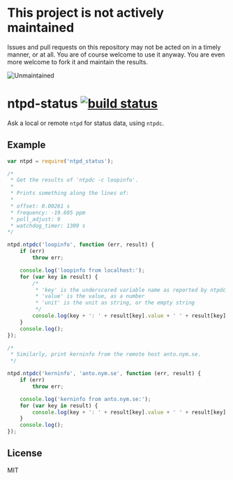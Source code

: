 # This project is not actively maintained

Issues and pull requests on this repository may not be acted on in a timely
manner, or at all.  You are of course welcome to use it anyway. You are even
more welcome to fork it and maintain the results.

![Unmaintained](https://nym.se/img/unmaintained.jpg)

ntpd-status [![build status](https://secure.travis-ci.org/calmh/node-ntpd-status.png)](http://travis-ci.org/calmh/node-ntpd-status)
===========

Ask a local or remote `ntpd` for status data, using `ntpdc`.

Example
-------

```javascript
var ntpd = require('ntpd_status');

/*
 * Get the results of 'ntpdc -c loopinfo'.
 *
 * Prints something along the lines of:
 *
 * offset: 0.00261 s
 * frequency: -19.605 ppm
 * poll_adjust: 9 
 * watchdog_timer: 1309 s
*/

ntpd.ntpdc('loopinfo', function (err, result) {
    if (err)
        throw err;

    console.log('loopinfo from localhost:');
    for (var key in result) {
        /*
         * 'key' is the underscored variable name as reported by ntpdc
         * 'value' is the value, as a number
         * 'unit' is the unit as string, or the empty string
         */
        console.log(key + ': ' + result[key].value + ' ' + result[key].unit);
    }
    console.log();
});

/*
 * Similarly, print kerninfo from the remote host anto.nym.se.
 */

ntpd.ntpdc('kerninfo', 'anto.nym.se', function (err, result) {
    if (err)
        throw err;

    console.log('kerninfo from anto.nym.se:');
    for (var key in result) {
        console.log(key + ': ' + result[key].value + ' ' + result[key].unit);
    }
    console.log();
});
```

License
-------

MIT

